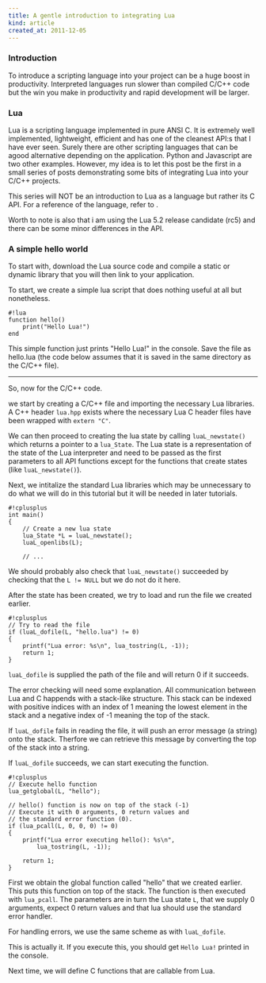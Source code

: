```yaml
---
title: A gentle introduction to integrating Lua
kind: article
created_at: 2011-12-05
---
```


### Introduction
To introduce a scripting language into your project can be a huge
boost in productivity. Interpreted languages run slower than compiled
C/C++ code but the win you make in productivity and rapid development
will be larger.

### Lua
Lua is a scripting language implemented in pure ANSI C. It is
extremely well implemented, lightweight, efficient and has one of the
cleanest API:s that I have ever seen. Surely there are other scripting
languages that can be agood alternative depending on the
application. Python and Javascript are two other examples. However, my
idea is to let this post be the first in a small series of posts
demonstrating some bits of integrating Lua into your C/C++ projects.

This series will NOT be an introduction to Lua as a language but
rather its C API. For a reference of the language, refer to [](lua.org
"http://lua.org").

Worth to note is also that i am using the Lua 5.2 release candidate (rc5)
and there can be some minor differences in the API.

### A simple hello world
To start with, download the Lua source code and compile a static or
dynamic library that you will then link to your application.

To start, we create a simple lua script that does nothing useful at
all but nonetheless.

    #!lua
	function hello()
	    print("Hello Lua!")
    end
	
This simple function just prints "Hello Lua!" in the console. Save the
file as hello.lua (the code below assumes that it is saved in the same
directory as the C/C++ file).

---

So, now for the C/C++ code.

we start by creating a C/C++ file and importing the necessary Lua
libraries. A C++ header `lua.hpp` exists where the necessary Lua C
header files have been wrapped with `extern "C"`.

We can then proceed to creating the lua state by calling
`luaL_newstate()` which returns a pointer to a `lua_State`. The Lua
state is a representation of the state of the Lua interpreter and need
to be passed as the first parameters to all API functions except for
the functions that create states (like `luaL_newstate()`).

Next, we intitalize the standard Lua libraries which may be
unnecessary to do what we will do in this tutorial but it will be
needed in later tutorials.

    #!cplusplus
    int main()
    {
        // Create a new lua state
        lua_State *L = luaL_newstate();
        luaL_openlibs(L);
		
        // ...

We should probably also check that `luaL_newstate()` succeeded by
checking that the `L != NULL` but we do not do it here.

After the state has been created, we try to load and run the file we
created earlier.

    #!cplusplus
	// Try to read the file
	if (luaL_dofile(L, "hello.lua") != 0)
	{
        printf("Lua error: %s\n", lua_tostring(L, -1));
        return 1;
	}

`luaL_dofile` is supplied the path of the file and will return 0 if it
succeeds.

The error checking will need some explanation. All communication
between Lua and C happends with a stack-like structure. This stack can
be indexed with positive indices with an index of 1 meaning the lowest
element in the stack and a negative index of -1 meaning the top of the
stack.

If `luaL_dofile` fails in reading the file, it will push an error
message (a string) onto the stack. Therfore we can retrieve this
message by converting the top of the stack into a string.

If `luaL_dofile` succeeds, we can start executing the function.

    #!cplusplus
	// Execute hello function
	lua_getglobal(L, "hello");

	// hello() function is now on top of the stack (-1)
	// Execute it with 0 arguments, 0 return values and
	// the standard error function (0).
	if (lua_pcall(L, 0, 0, 0) != 0)
	{
        printf("Lua error executing hello(): %s\n", 
            lua_tostring(L, -1));
        
        return 1;
	}
	
First we obtain the global function called "hello" that we created
earlier. This puts this function on top of the stack. The function is
then executed with `lua_pcall`. The parameters are in turn the Lua
state `L`, that we supply 0 arguments, expect 0 return values and
that lua should use the standard error handler.

For handling errors, we use the same scheme as with `luaL_dofile`.

This is actually it. If you execute this, you should get `Hello Lua!`
printed in the console.

Next time, we will define C functions that are callable from Lua.
